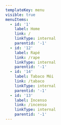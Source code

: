 ```yaml
---
templateKey: menu
visible: true
menuItems:
  - id: '1'
    label: Home
    link: /
    linkType: internal
    parentid: '-1'
  - id: '12'
    label: Rapé
    link: /rape
    linkType: internal
    parentid: '-1'
  - id: '14'
    label: Tabaco Mói
    link: /tabaco
    linkType: internal
    parentid: '-1'
  - id: '13'
    label: Incenso
    link: /incenso
    linkType: internal
    parentid: '-1'
---
```


